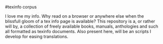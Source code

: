 #texinfo corpus

I love me my info. Why read on a browser or anywhere else when the blissfull
gloom of a tex info page is available? This repository is a, or rather will by,
a collection of freely available books, manuals, anthologies and such all
formatted as texinfo documents. Also present here, will be an scripts I develop
for easing translations.
